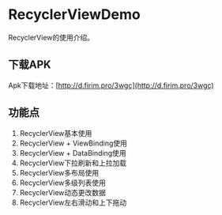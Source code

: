 # RecyclerViewDemo

RecyclerView的使用介绍。

## 下载APK

Apk下载地址：[http://d.firim.pro/3wgc](http://d.firim.pro/3wgc)

## 功能点

1. RecyclerView基本使用
2. RecyclerView + ViewBinding使用
3. RecyclerView + DataBinding使用
4. RecyclerView下拉刷新和上拉加载
5. RecyclerView多布局使用
6. RecyclerView多级列表使用
7. RecyclerView动态更改数据
8. RecyclerView左右滑动和上下拖动